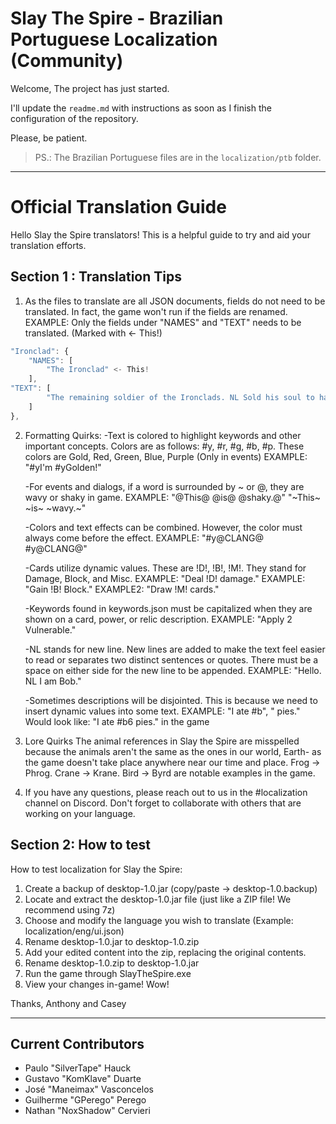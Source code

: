 # Slay The Spire - Brazilian Portuguese Localization (Community)
Welcome,
The project has just started.

I'll update the `readme.md` with instructions as soon as I finish the configuration of the repository.

Please, be patient.

> PS.: The Brazilian Portuguese files are in the `localization/ptb` folder.



---

# Official Translation Guide

Hello Slay the Spire translators! This is a helpful guide to try and aid your translation efforts.

## Section 1 : Translation Tips

1. As the files to translate are all JSON documents, fields do not need to be translated. In fact, the game won't run if the fields are renamed.
EXAMPLE: Only the fields under "NAMES" and "TEXT" needs to be translated. (Marked with <- This!)

```js
"Ironclad": {
    "NAMES": [
        "The Ironclad" <- This!
    ],
"TEXT": [
        "The remaining soldier of the Ironclads. NL Sold his soul to harness demonic energies." <- This!
    ]
},
```

2. Formatting Quirks:
    -Text is colored to highlight keywords and other important concepts. Colors are as follows: #y, #r, #g, #b, #p. These colors are Gold, Red, Green, Blue, Purple (Only in events)
    EXAMPLE: "#yI'm #yGolden!"

    -For events and dialogs, if a word is surrounded by ~ or @, they are wavy or shaky in game.
    EXAMPLE: "@This@ @is@ @shaky.@" "\~This\~ \~is\~ \~wavy.\~"

    -Colors and text effects can be combined. However, the color must always come before the effect.
    EXAMPLE: "#y@CLANG@ #y@CLANG@"

    -Cards utilize dynamic values. These are !D!, !B!, !M!. They stand for Damage, Block, and Misc.
    EXAMPLE: "Deal !D! damage."
    EXAMPLE: "Gain !B! Block."
    EXAMPLE2: "Draw !M! cards."

    -Keywords found in keywords.json must be capitalized when they are shown on a card, power, or relic description.
    EXAMPLE: "Apply 2 Vulnerable."

    -NL stands for new line. New lines are added to make the text feel easier to read or separates two distinct sentences or quotes. There must be a space on either side for the new line to be appended.
    EXAMPLE: "Hello. NL I am Bob."

    -Sometimes descriptions will be disjointed. This is because we need to insert dynamic values into some text.
    EXAMPLE:
    "I ate #b",
    " pies."
    Would look like: "I ate #b6 pies." in the game

3. Lore Quirks
    The animal references in Slay the Spire are misspelled because the animals aren't the same as the ones in our world, Earth- as the game doesn't take place anywhere near our time and place. Frog -> Phrog. Crane -> Krane. Bird -> Byrd are notable examples in the game.

4. If you have any questions, please reach out to us in the #localization channel on Discord. Don't forget to collaborate with others that are working on your language.


## Section 2: How to test

How to test localization for Slay the Spire:

1. Create a backup of desktop-1.0.jar (copy/paste -> desktop-1.0.backup)
2. Locate and extract the desktop-1.0.jar file (just like a ZIP file! We recommend using 7z)
3. Choose and modify the language you wish to translate (Example: localization/eng/ui.json)
4. Rename desktop-1.0.jar to desktop-1.0.zip
5. Add your edited content into the zip, replacing the original contents.
6. Rename desktop-1.0.zip to desktop-1.0.jar
7. Run the game through SlayTheSpire.exe
8. View your changes in-game! Wow!

Thanks,
Anthony and Casey


---
## **Current Contributors**

- Paulo "SilverTape" Hauck
- Gustavo "KomKlave" Duarte
- José "Maneimax" Vasconcelos
- Guilherme "GPerego" Perego
- Nathan "NoxShadow" Cervieri

